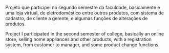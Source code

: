 Projeto que participei no segundo semestre da faculdade, basicamente e uma loja virtual, de eletrodoméstico entre outros produtos, com sistema de cadastro, de cliente a gerente, e algumas funções de alterações de produtos.

Project I participated in the second semester of college, basically an online store, selling home appliances and other products, with a registration system, from customer to manager, and some product change functions.
